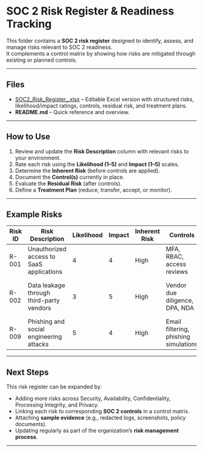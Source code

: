 # SOC 2 Risk Register & Readiness Tracking

This folder contains a **SOC 2 risk register** designed to identify, assess, and manage risks relevant to SOC 2 readiness.  
It complements a control matrix by showing how risks are mitigated through existing or planned controls.

---

## Files
- [SOC2_Risk_Register_.xlsx](./SOC2_Risk_Register_.xlsx) – Editable Excel version with structured risks, likelihood/impact ratings, controls, residual risk, and treatment plans.  
- **README.md** – Quick reference and overview.  

---

## How to Use
1. Review and update the **Risk Description** column with relevant risks to your environment.  
2. Rate each risk using the **Likelihood (1–5)** and **Impact (1–5)** scales.  
3. Determine the **Inherent Risk** (before controls are applied).  
4. Document the **Control(s)** currently in place.  
5. Evaluate the **Residual Risk** (after controls).  
6. Define a **Treatment Plan** (reduce, transfer, accept, or monitor).  

---

## Example Risks

| Risk ID | Risk Description                          | Likelihood | Impact | Inherent Risk | Controls                              | Residual Risk | Treatment Plan                          |
|---------|-------------------------------------------|------------|--------|---------------|---------------------------------------|---------------|-----------------------------------------|
| R-001   | Unauthorized access to SaaS applications | 4          | 4      | High          | MFA, RBAC, access reviews             | Medium        | Quarterly access certification          |
| R-002   | Data leakage through third-party vendors | 3          | 5      | High          | Vendor due diligence, DPA, NDA        | Low           | Annual vendor reviews, contract clauses |
| R-009   | Phishing and social engineering attacks  | 5          | 4      | High          | Email filtering, phishing simulations | Medium        | Ongoing phishing tests and training     |

---

## Next Steps
This risk register can be expanded by:
- Adding more risks across Security, Availability, Confidentiality, Processing Integrity, and Privacy.  
- Linking each risk to corresponding **SOC 2 controls** in a control matrix.  
- Attaching **sample evidence** (e.g., redacted logs, screenshots, policy documents).  
- Updating regularly as part of the organization’s **risk management process**.  

---

